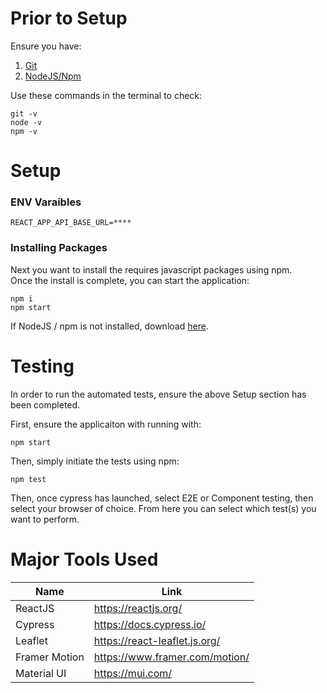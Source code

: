 # Prior to Setup
Ensure you have:
1. [Git](https://git-scm.com/download/win)
2. [NodeJS/Npm](https://nodejs.org/en/download/current)

Use these commands in the terminal to check:
```
git -v
node -v
npm -v
```


# Setup

### ENV Varaibles
```
REACT_APP_API_BASE_URL=****
```

### Installing Packages
Next you want to install the requires javascript packages using npm.\
Once the install is complete, you can start the application:
```
npm i 
npm start
```

If NodeJS / npm is not installed, download [here](https://nodejs.org/en/download/).


# Testing
In order to run the automated tests, ensure the above Setup section has been completed.

First, ensure the applicaiton with running with:
```
npm start
```

Then, simply initiate the tests using npm:
```
npm test
```
Then, once cypress has launched, select E2E or Component testing, then select your browser of choice. From here you can select which test(s) you want to perform.

# Major Tools Used
|   Name            |                       Link                            |
|-------------------|-------------------------------------------------------|
|   ReactJS         | https://reactjs.org/                                  |
|   Cypress         | https://docs.cypress.io/                              |
|   Leaflet         | https://react-leaflet.js.org/                         |
|   Framer Motion   | https://www.framer.com/motion/                        |
|   Material UI     | https://mui.com/                                      |
